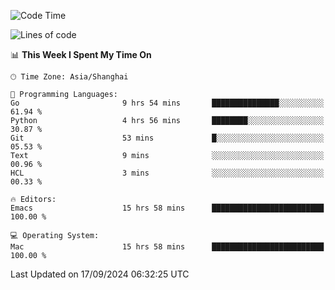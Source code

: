 <!--START_SECTION:waka-->
![Code Time](http://img.shields.io/badge/Code%20Time-2%2C186%20hrs%2044%20mins-blue)

![Lines of code](https://img.shields.io/badge/From%20Hello%20World%20I%27ve%20Written-308.0%20thousand%20lines%20of%20code-blue)

📊 **This Week I Spent My Time On** 

```text
🕑︎ Time Zone: Asia/Shanghai

💬 Programming Languages: 
Go                       9 hrs 54 mins       ███████████████░░░░░░░░░░   61.94 % 
Python                   4 hrs 56 mins       ████████░░░░░░░░░░░░░░░░░   30.87 % 
Git                      53 mins             █░░░░░░░░░░░░░░░░░░░░░░░░   05.53 % 
Text                     9 mins              ░░░░░░░░░░░░░░░░░░░░░░░░░   00.96 % 
HCL                      3 mins              ░░░░░░░░░░░░░░░░░░░░░░░░░   00.33 % 

🔥 Editors: 
Emacs                    15 hrs 58 mins      █████████████████████████   100.00 % 

💻 Operating System: 
Mac                      15 hrs 58 mins      █████████████████████████   100.00 % 
```


 Last Updated on 17/09/2024 06:32:25 UTC
<!--END_SECTION:waka-->
